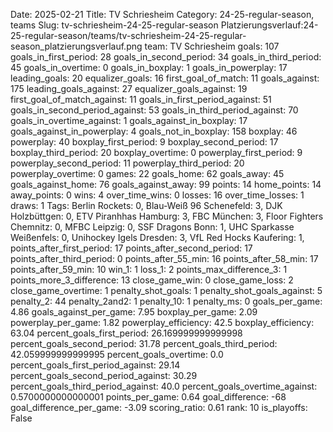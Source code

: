 Date: 2025-02-21
Title: TV Schriesheim
Category: 24-25-regular-season, teams
Slug: tv-schriesheim-24-25-regular-season
Platzierungsverlauf:24-25-regular-season/teams/tv-schriesheim-24-25-regular-season_platzierungsverlauf.png
team: TV Schriesheim
goals: 107
goals_in_first_period: 28
goals_in_second_period: 34
goals_in_third_period: 45
goals_in_overtime: 0
goals_in_boxplay: 1
goals_in_powerplay: 17
leading_goals: 20
equalizer_goals: 16
first_goal_of_match: 11
goals_against: 175
leading_goals_against: 27
equalizer_goals_against: 19
first_goal_of_match_against: 11
goals_in_first_period_against: 51
goals_in_second_period_against: 53
goals_in_third_period_against: 70
goals_in_overtime_against: 1
goals_against_in_boxplay: 17
goals_against_in_powerplay: 4
goals_not_in_boxplay: 158
boxplay: 46
powerplay: 40
boxplay_first_period: 9
boxplay_second_period: 17
boxplay_third_period: 20
boxplay_overtime: 0
powerplay_first_period: 9
powerplay_second_period: 11
powerplay_third_period: 20
powerplay_overtime: 0
games: 22
goals_home: 62
goals_away: 45
goals_against_home: 76
goals_against_away: 99
points: 14
home_points: 14
away_points: 0
wins: 4
over_time_wins: 0
losses: 16
over_time_losses: 1
draws: 1
Tags:  Berlin Rockets: 0,  Blau-Weiß 96 Schenefeld: 3,  DJK Holzbüttgen: 0,  ETV Piranhhas Hamburg: 3,  FBC München: 3,  Floor Fighters Chemnitz: 0,  MFBC Leipzig: 0,  SSF Dragons Bonn: 1,  UHC Sparkasse Weißenfels: 0,  Unihockey Igels Dresden: 3,  VfL Red Hocks Kaufering: 1,
points_after_first_period: 17
points_after_second_period: 17
points_after_third_period: 0
points_after_55_min: 16
points_after_58_min: 17
points_after_59_min: 10
win_1: 1
loss_1: 2
points_max_difference_3: 1
points_more_3_difference: 13
close_game_win: 0
close_game_loss: 2
close_game_overtime: 1
penalty_shot_goals: 1
penalty_shot_goals_against: 5
penalty_2: 44
penalty_2and2: 1
penalty_10: 1
penalty_ms: 0
goals_per_game: 4.86
goals_against_per_game: 7.95
boxplay_per_game: 2.09
powerplay_per_game: 1.82
powerplay_efficiency: 42.5
boxplay_efficiency: 63.04
percent_goals_first_period: 26.169999999999998
percent_goals_second_period: 31.78
percent_goals_third_period: 42.059999999999995
percent_goals_overtime: 0.0
percent_goals_first_period_against: 29.14
percent_goals_second_period_against: 30.29
percent_goals_third_period_against: 40.0
percent_goals_overtime_against: 0.5700000000000001
points_per_game: 0.64
goal_difference: -68
goal_difference_per_game: -3.09
scoring_ratio: 0.61
rank: 10
is_playoffs: False
